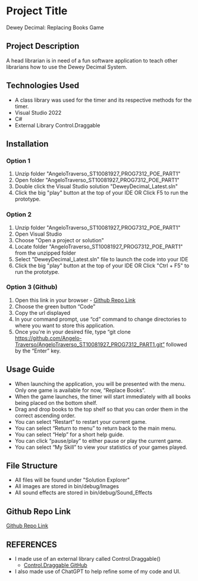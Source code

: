 # Project Title
Dewey Decimal: Replacing Books Game

## Project Description
A head librarian is in need of a fun software application to teach other librarians how to use the Dewey Decimal System.

## Technologies Used
- A class library was used for the timer and its respective methods for the timer.
- Visual Studio 2022
- C#
- External Library Control.Draggable

## Installation
### Option 1
1. Unzip folder "AngeloTraverso_ST10081927_PROG7312_POE_PART1"
2. Open folder "AngeloTraverso_ST10081927_PROG7312_POE_PART1"
3. Double click the Visual Studio solution "DeweyDecimal_Latest.sln"
4. Click the big "play" button at the top of your IDE OR Click F5 to run the prototype.

### Option 2
1. Unzip folder "AngeloTraverso_ST10081927_PROG7312_POE_PART1"
2. Open Visual Studio
3. Choose "Open a project or solution"
4. Locate folder "AngeloTraverso_ST10081927_PROG7312_POE_PART1" from the unzipped folder
5. Select "DeweyDecimal_Latest.sln" file to launch the code into your IDE
6. Click the big "play" button at the top of your IDE OR Click "Ctrl + F5" to run the prototype.

### Option 3 (Github)
1. Open this link in your browser - [Github Repo Link](https://github.com/Angelo-Traverso/AngeloTraverso_ST10081927_PROG7312_PART1.git)
2. Choose the green button “Code”
3. Copy the url displayed
4. In your command prompt, use “cd” command to change directories to where you want to store this application.
5. Once you're in your desired file, type “git clone https://github.com/Angelo-Traverso/AngeloTraverso_ST10081927_PROG7312_PART1.git” followed by the “Enter” key.

## Usage Guide
- When launching the application, you will be presented with the menu. Only one game is available for now, “Replace Books”.
- When the game launches, the timer will start immediately with all books being placed on the bottom shelf.
- Drag and drop books to the top shelf so that you can order them in the correct ascending order.
- You can select “Restart” to restart your current game.
- You can select “Return to menu” to return back to the main menu.
- You can select “Help” for a short help guide.
- You can click “pause/play” to either pause or play the current game.
- You can select “My Skill” to view your statistics of your games played.

## File Structure
- All files will be found under "Solution Explorer"
- All images are stored in bin/debug/Images
- All sound effects are stored in bin/debug/Sound_Effects

## Github Repo Link
[Github Repo Link](https://github.com/Angelo-Traverso/AngeloTraverso_ST10081927_PROG7312_PART1.git)

## REFERENCES
- I made use of an external library called Control.Draggable()
  - [Control.Draggable GitHub](https://github.com/intrueder/Control.Draggable)
- I also made use of ChatGPT to help refine some of my code and UI.
